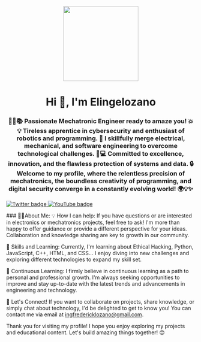 <div id="header" align="center">
  <img src="https://giphy.com/gifs/13HgwGsXF0aiGY" width="200"/>
  <h1 aling="center"> Hi 👋, I'm Elingelozano</h1>
  <h3 aling="center">🔧🤖📚 Passionate Mechatronic Engineer ready to amaze you! 💥💡 Tireless apprentice in cybersecurity and enthusiast       of robotics and programming. 🚀 I skillfully merge electrical, mechanical, and software engineering to overcome technological               challenges. 💪💻 Committed to excellence, innovation, and the flawless protection of systems and data. 🔒 Welcome to my profile, 
    where the relentless precision of mechatronics, the boundless creativity of programming, and digital security converge in a constantly       evolving world! 🌍💡✨
  </h3>
</div
<div id="badges" align="center">
  <a href="https://twitter.com/FREDERICKLOZA14" target="_blank">
  <img src="https://img.shields.io/twitter/url?url=https%3A%2F%2Ftwitter.com%2FFREDERICKLOZA14&style=piso&logo=twitter&logoColor=azul&label=TWITTER&color=abcdef"
  alt="Twitter badge" />
  </a>
   <a href="https://www.youtube.com/channel/UCUiCC8V7dfOqVDS-1pG_5tg" target="_blank">
  <img src="https://img.shields.io/youtube/channel/subscribers/UCUiCC8V7dfOqVDS-1pG_5tg?label=YouTube"
  alt="YouTube badge" />
   </a>
</div>
<p>
### 👨‍💻About Me:
💡 How I can help:
If you have questions or are interested in electronics or mechatronics projects, feel free to ask! I'm more than happy to offer guidance or provide a different perspective for your ideas. Collaboration and knowledge sharing are key to growth in our community.

🔧 Skills and Learning:
Currently, I'm learning about Ethical Hacking, Python, JavaScript, C++, HTML, and CSS... I enjoy diving into new challenges and exploring different technologies to expand my skill set.

🌱 Continuous Learning:
I firmly believe in continuous learning as a path to personal and professional growth. I'm always seeking opportunities to improve and stay up-to-date with the latest trends and advancements in engineering and technology.

📢 Let's Connect!
If you want to collaborate on projects, share knowledge, or simply chat about technology, I'd be delighted to get to know you! You can contact me via email at ingfredericklozano@gmail.com.

Thank you for visiting my profile! I hope you enjoy exploring my projects and educational content. Let's build amazing things together! 😊</p>
